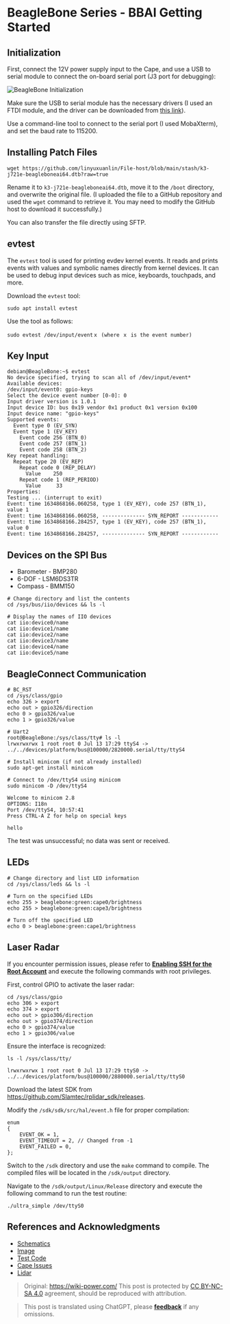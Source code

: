 # BeagleBone Series - BBAI Getting Started

## Initialization

First, connect the 12V power supply input to the Cape, and use a USB to serial module to connect the on-board serial port (J3 port for debugging):

![BeagleBone Initialization](https://media.wiki-power.com/img/20211027164010.png)

Make sure the USB to serial module has the necessary drivers (I used an FTDI module, and the driver can be downloaded from [this link](https://ftdichip.com/drivers/vcp-drivers/)).

Use a command-line tool to connect to the serial port (I used MobaXterm), and set the baud rate to 115200.

## Installing Patch Files

```shell
wget https://github.com/linyuxuanlin/File-host/blob/main/stash/k3-j721e-beagleboneai64.dtb?raw=true
```

Rename it to `k3-j721e-beagleboneai64.dtb`, move it to the `/boot` directory, and overwrite the original file. (I uploaded the file to a GitHub repository and used the `wget` command to retrieve it. You may need to modify the GitHub host to download it successfully.)

You can also transfer the file directly using SFTP.

## evtest

The `evtest` tool is used for printing evdev kernel events. It reads and prints events with values and symbolic names directly from kernel devices. It can be used to debug input devices such as mice, keyboards, touchpads, and more.

Download the `evtest` tool:

```shell
sudo apt install evtest
```

Use the tool as follows:

```shell
sudo evtest /dev/input/eventｘ (where ｘ is the event number)
```

## Key Input

```shell
debian@BeagleBone:~$ evtest
No device specified, trying to scan all of /dev/input/event*
Available devices:
/dev/input/event0: gpio-keys
Select the device event number [0-0]: 0
Input driver version is 1.0.1
Input device ID: bus 0x19 vendor 0x1 product 0x1 version 0x100
Input device name: "gpio-keys"
Supported events:
  Event type 0 (EV_SYN)
  Event type 1 (EV_KEY)
    Event code 256 (BTN_0)
    Event code 257 (BTN_1)
    Event code 258 (BTN_2)
Key repeat handling:
  Repeat type 20 (EV_REP)
    Repeat code 0 (REP_DELAY)
      Value    250
    Repeat code 1 (REP_PERIOD)
      Value     33
Properties:
Testing ... (interrupt to exit)
Event: time 1634868166.060258, type 1 (EV_KEY), code 257 (BTN_1), value 1
Event: time 1634868166.060258, -------------- SYN_REPORT ------------
Event: time 1634868166.284257, type 1 (EV_KEY), code 257 (BTN_1), value 0
Event: time 1634868166.284257, -------------- SYN_REPORT ------------
```

## Devices on the SPI Bus

- Barometer - BMP280
- 6-DOF - LSM6DS3TR
- Compass - BMM150

```shell
# Change directory and list the contents
cd /sys/bus/iio/devices && ls -l

# Display the names of IIO devices
cat iio:device0/name
cat iio:device1/name
cat iio:device2/name
cat iio:device3/name
cat iio:device4/name
cat iio:device5/name
```

## BeagleConnect Communication

```shell
# BC_RST
cd /sys/class/gpio
echo 326 > export
echo out > gpio326/direction
echo 0 > gpio326/value
echo 1 > gpio326/value

# Uart2
root@BeagleBone:/sys/class/tty# ls -l
lrwxrwxrwx 1 root root 0 Jul 13 17:29 ttyS4 -> ../../devices/platform/bus@100000/2820000.serial/tty/ttyS4

# Install minicom (if not already installed)
sudo apt-get install minicom

# Connect to /dev/ttyS4 using minicom
sudo minicom -D /dev/ttyS4

Welcome to minicom 2.8
OPTIONS: I18n
Port /dev/ttyS4, 10:57:41
Press CTRL-A Z for help on special keys

hello
```

The test was unsuccessful; no data was sent or received.

## LEDs

```shell
# Change directory and list LED information
cd /sys/class/leds && ls -l

# Turn on the specified LEDs
echo 255 > beaglebone:green:cape0/brightness
echo 255 > beaglebone:green:cape3/brightness

# Turn off the specified LED
echo 0 > beaglebone:green:cape1/brightness
```

## Laser Radar

If you encounter permission issues, please refer to [**Enabling SSH for the Root Account**](https://wiki-power.com/BeagleBone%E7%B3%BB%E5%88%97-%E5%9F%BA%E6%9C%AC%E5%8F%82%E6%95%B0%E4%B8%8E%E7%8E%AF%E5%A2%83%E9%85%8D%E7%BD%AE#%E5%90%AF%E7%94%A8-ssh-%E7%9A%84-root-%E5%B8%90%E6%88%B7) and execute the following commands with root privileges.

First, control GPIO to activate the laser radar:

```shell
cd /sys/class/gpio
echo 306 > export
echo 374 > export
echo out > gpio306/direction
echo out > gpio374/direction
echo 0 > gpio374/value
echo 1 > gpio306/value
```

Ensure the interface is recognized:

```shell
ls -l /sys/class/tty/

lrwxrwxrwx 1 root root 0 Jul 13 17:29 ttyS0 -> ../../devices/platform/bus@100000/2880000.serial/tty/ttyS0
```

Download the latest SDK from <https://github.com/Slamtec/rplidar_sdk/releases>.

Modify the `/sdk/sdk/src/hal/event.h` file for proper compilation:

```shell
enum
{
    EVENT_OK = 1,
    EVENT_TIMEOUT = 2, // Changed from -1
    EVENT_FAILED = 0,
};
```

Switch to the `/sdk` directory and use the `make` command to compile. The compiled files will be located in the `/sdk/output` directory.

Navigate to the `/sdk/output/Linux/Release` directory and execute the following command to run the test routine:

```shell
./ultra_simple /dev/ttyS0
```

## References and Acknowledgments

- [Schematics](file:///C:/Users/Power/Projects/Internship_at_Seeed/Projects/Robotics_Cape_Rev2/Reference/BeagleBone%20AI%20TDA4VM_SCH_V1.0_210805.pdf)
- [Image](https://rcn-ee.net/rootfs/debian-arm64/)
- [Test Code](https://gitee.com/gary87m/notes_seeed/blob/master/BBAI_Robotics%20Cape.md)
- [Cape Issues](https://docs.qq.com/sheet/DU1BBZnNORlJhRG5w)
- [Lidar](https://github.com/Slamtec/rplidar_sdk)

> Original: <https://wiki-power.com/>
> This post is protected by [CC BY-NC-SA 4.0](https://creativecommons.org/licenses/by/4.0/deed.en) agreement, should be reproduced with attribution.

> This post is translated using ChatGPT, please [**feedback**](https://github.com/linyuxuanlin/Wiki_MkDocs/issues/new) if any omissions.
